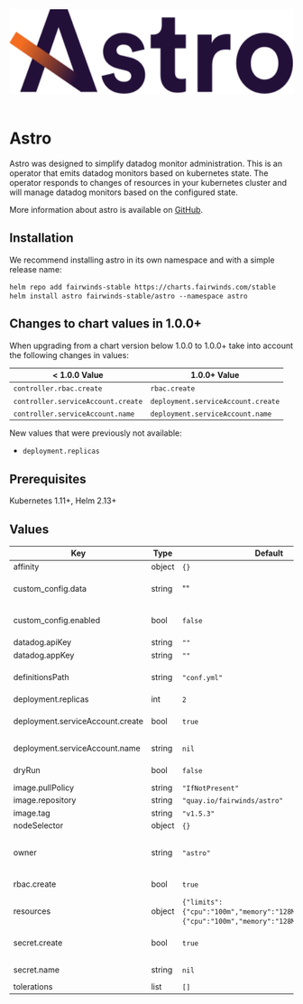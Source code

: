 <div align="center">
<a href="https://github.com/FairwindsOps/astro"><img src="logo.svg" height="150" alt="Astro" style="padding-bottom: 20px" /></a>
<br>
</div>

# Astro
Astro was designed to simplify datadog monitor administration. This is an operator that emits datadog monitors based on kubernetes state. The operator responds to changes of resources in your kubernetes cluster and will manage datadog monitors based on the configured state.

More information about astro is available on [GitHub](https://github.com/FairwindsOps/astro).

## Installation
We recommend installing astro in its own namespace and with a simple release name:

```
helm repo add fairwinds-stable https://charts.fairwinds.com/stable
helm install astro fairwinds-stable/astro --namespace astro
```
## Changes to chart values in 1.0.0+
When upgrading from a chart version below 1.0.0 to 1.0.0+ take into account the following changes in values:

< 1.0.0 Value | 1.0.0+ Value
--- | ---
`controller.rbac.create` | `rbac.create`
`controller.serviceAccount.create` | `deployment.serviceAccount.create`
`controller.serviceAccount.name` | `deployment.serviceAccount.name`

New values that were previously not available:
- `deployment.replicas`

## Prerequisites
Kubernetes 1.11+, Helm 2.13+

## Values

| Key | Type | Default | Description |
|-----|------|---------|-------------|
| affinity | object | `{}` | Deployment affinity |
| custom_config.data | string | "" | An astro configuration file. See the [Astro repo readme](https://github.com/fairwindsops/astro) for more details. |
| custom_config.enabled | bool | `false` | If true a custom configuration must be specified in `custom_config.data`. |
| datadog.apiKey | string | `""` | Datadog API key |
| datadog.appKey | string | `""` | Datadog app key |
| definitionsPath | string | `"conf.yml"` | The path to the monitor definitions configuration. This can be a local path or a URL. |
| deployment.replicas | int | `2` | The number of replicas to use. |
| deployment.serviceAccount.create | bool | `true` | If true, a service account will be created. If false, you must set `deployment.serviceAccount.name`. |
| deployment.serviceAccount.name | string | `nil` | The name of an existing service account to use. |
| dryRun | bool | `false` | When set to true monitors will not be managed in datadog. |
| image.pullPolicy | string | `"IfNotPresent"` | Docker image pull policy |
| image.repository | string | `"quay.io/fairwinds/astro"` | Docker image repo |
| image.tag | string | `"v1.5.3"` | Docker image tag |
| nodeSelector | object | `{}` | Deployment ndoeSelector |
| owner | string | `"astro"` | A unique name to designate as teh owner. This will be applied as a tag to identified managed monitors. |
| rbac.create | bool | `true` | If true, RBAC resources will be created. |
| resources | object | `{"limits":{"cpu":"100m","memory":"128Mi"},"requests":{"cpu":"100m","memory":"128Mi"}}` | The resources block for the deployment. |
| secret.create | bool | `true` | If true, a secret with API credentials will be created. If false, you must set `secret.name` |
| secret.name | string | `nil` | The name of an existing secret to mount to the container. |
| tolerations | list | `[]` | Deployment tolerations |
